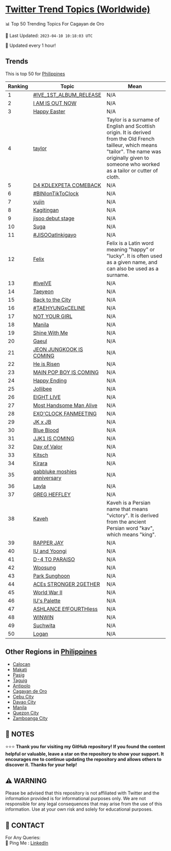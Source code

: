 [Twitter Trend Topics (Worldwide)](https://github.com/ErcinDedeoglu/Twitter-Trend-Topics)
==========


📊 Top 50 Trending Topics For Cagayan de Oro

📆 Last Updated: `2023-04-10 10:18:03 UTC`

🔧 Updated every 1 hour!


## Trends

This is top 50 for [Philippines](</Philippines>)

| Ranking | Topic | Mean |
| ------- | ------------ | ------------ |
| 1 | [#IVE_1ST_ALBUM_RELEASE](http://twitter.com/search?q=%23IVE_1ST_ALBUM_RELEASE) | N/A |
| 2 | [I AM IS OUT NOW](http://twitter.com/search?q=I+AM+IS+OUT+NOW) | N/A |
| 3 | [Happy Easter](http://twitter.com/search?q=Happy+Easter) | N/A |
| 4 | [taylor](http://twitter.com/search?q=taylor) | Taylor is a surname of English and Scottish origin. It is derived from the Old French tailleur, which means "tailor". The name was originally given to someone who worked as a tailor or cutter of cloth. |
| 5 | [D4 KDLEXPETA COMEBACK](http://twitter.com/search?q=D4+KDLEXPETA+COMEBACK) | N/A |
| 6 | [#BINIonTikToClock](http://twitter.com/search?q=%23BINIonTikToClock) | N/A |
| 7 | [yujin](http://twitter.com/search?q=yujin) | N/A |
| 8 | [Kagitingan](http://twitter.com/search?q=Kagitingan) | N/A |
| 9 | [jisoo debut stage](http://twitter.com/search?q=jisoo+debut+stage) | N/A |
| 10 | [Suga](http://twitter.com/search?q=Suga) | N/A |
| 11 | [#JISOOatInkigayo](http://twitter.com/search?q=%23JISOOatInkigayo) | N/A |
| 12 | [Felix](http://twitter.com/search?q=Felix) | Felix is a Latin word meaning "happy" or "lucky". It is often used as a given name, and can also be used as a surname. |
| 13 | [#IveIVE](http://twitter.com/search?q=%23IveIVE) | N/A |
| 14 | [Taeyeon](http://twitter.com/search?q=Taeyeon) | N/A |
| 15 | [Back to the City](http://twitter.com/search?q=Back+to+the+City) | N/A |
| 16 | [#TAEHYUNGxCELINE](http://twitter.com/search?q=%23TAEHYUNGxCELINE) | N/A |
| 17 | [NOT YOUR GIRL](http://twitter.com/search?q=NOT+YOUR+GIRL) | N/A |
| 18 | [Manila](http://twitter.com/search?q=Manila) | N/A |
| 19 | [Shine With Me](http://twitter.com/search?q=Shine+With+Me) | N/A |
| 20 | [Gaeul](http://twitter.com/search?q=Gaeul) | N/A |
| 21 | [JEON JUNGKOOK IS COMING](http://twitter.com/search?q=JEON+JUNGKOOK+IS+COMING) | N/A |
| 22 | [He is Risen](http://twitter.com/search?q=He+is+Risen) | N/A |
| 23 | [MAIN POP BOY IS COMING](http://twitter.com/search?q=MAIN+POP+BOY+IS+COMING) | N/A |
| 24 | [Happy Ending](http://twitter.com/search?q=Happy+Ending) | N/A |
| 25 | [Jollibee](http://twitter.com/search?q=Jollibee) | N/A |
| 26 | [EIGHT LIVE](http://twitter.com/search?q=EIGHT+LIVE) | N/A |
| 27 | [Most Handsome Man Alive](http://twitter.com/search?q=Most+Handsome+Man+Alive) | N/A |
| 28 | [EXO'CLOCK FANMEETING](http://twitter.com/search?q=EXO%27CLOCK+FANMEETING) | N/A |
| 29 | [JK x JB](http://twitter.com/search?q=JK+x+JB) | N/A |
| 30 | [Blue Blood](http://twitter.com/search?q=Blue+Blood) | N/A |
| 31 | [JJK1 IS COMING](http://twitter.com/search?q=JJK1+IS+COMING) | N/A |
| 32 | [Day of Valor](http://twitter.com/search?q=Day+of+Valor) | N/A |
| 33 | [Kitsch](http://twitter.com/search?q=Kitsch) | N/A |
| 34 | [Kirara](http://twitter.com/search?q=Kirara) | N/A |
| 35 | [gabbluke moshies anniversary](http://twitter.com/search?q=gabbluke+moshies+anniversary) | N/A |
| 36 | [Layla](http://twitter.com/search?q=Layla) | N/A |
| 37 | [GREG HEFFLEY](http://twitter.com/search?q=GREG+HEFFLEY) | N/A |
| 38 | [Kaveh](http://twitter.com/search?q=Kaveh) | Kaveh is a Persian name that means "victory". It is derived from the ancient Persian word "kav", which means "king". |
| 39 | [RAPPER JAY](http://twitter.com/search?q=RAPPER+JAY) | N/A |
| 40 | [IU and Yoongi](http://twitter.com/search?q=IU+and+Yoongi) | N/A |
| 41 | [D-4 TO PARAISO](http://twitter.com/search?q=D-4+TO+PARAISO) | N/A |
| 42 | [Woosung](http://twitter.com/search?q=Woosung) | N/A |
| 43 | [Park Sunghoon](http://twitter.com/search?q=Park+Sunghoon) | N/A |
| 44 | [ACEs STRONGER 2GETHER](http://twitter.com/search?q=ACEs+STRONGER+2GETHER) | N/A |
| 45 | [World War II](http://twitter.com/search?q=World+War+II) | N/A |
| 46 | [IU's Palette](http://twitter.com/search?q=IU%27s+Palette) | N/A |
| 47 | [ASHLANCE EfFOURTHless](http://twitter.com/search?q=ASHLANCE+EfFOURTHless) | N/A |
| 48 | [WINWIN](http://twitter.com/search?q=WINWIN) | N/A |
| 49 | [Suchwita](http://twitter.com/search?q=Suchwita) | N/A |
| 50 | [Logan](http://twitter.com/search?q=Logan) | N/A |



## Other Regions in [Philippines](</Philippines>)

* [Calocan](</Philippines/Calocan.md>)
* [Makati](</Philippines/Makati.md>)
* [Pasig](</Philippines/Pasig.md>)
* [Taguig](</Philippines/Taguig.md>)
* [Antipolo](</Philippines/Antipolo.md>)
* [Cagayan de Oro](</Philippines/Cagayan de Oro.md>)
* [Cebu City](</Philippines/Cebu City.md>)
* [Davao City](</Philippines/Davao City.md>)
* [Manila](</Philippines/Manila.md>)
* [Quezon City](</Philippines/Quezon City.md>)
* [Zamboanga City](</Philippines/Zamboanga City.md>)



## 📝 NOTES

⭐⭐⭐ **Thank you for visiting my GitHub repository! If you found the content helpful or valuable, leave a star on the repository to show your support. It encourages me to continue updating the repository and allows others to discover it. Thanks for your help!**


## ⚠️ WARNING

Please be advised that this repository is not affiliated with Twitter and the information provided is for informational purposes only. We are not responsible for any legal consequences that may arise from the use of this information. Use at your own risk and solely for educational purposes.


## 📨 CONTACT

 For Any Queries:  
            🏓 Ping Me : [LinkedIn](https://www.linkedin.com/in/ercindedeoglu/)
